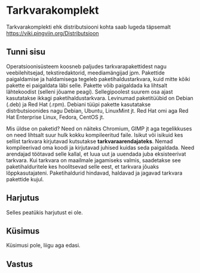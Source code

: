 # Tarkvarakomplekt
Tarkvarakomplekti ehk distributsiooni kohta saab lugeda täpsemalt https://viki.pingviin.org/Distributsioon

## Tunni sisu

Operatsioonisüsteem koosneb paljudes tarkvarapakettidest nagu veebilehitsejad, tekstiredaktorid, meediamängijad jpm. Pakettide paigaldamise ja haldamisega tegeleb paketihaldustarkvara, kuid mitte kõiki pakette ei paigaldata läbi selle. Pakette võib paigaldada ka lihtsalt lähtekoodist (selleni jõuame peagi). Sellegipoolest suurem osa ajast kasutatakse ikkagi paketihaldustarkvara. Levinumad paketitüübid on Debian (.deb) ja Red Hat (.rpm). Debiani tüüpi pakette kasutatakse distrbutsioonides nagu Debian, Ubuntu, LinuxMint jt. Red Hat omi aga Red Hat Enterprise Linux, Fedora, CentOS jt.

Mis üldse on paketid? Need on näiteks Chromium, GIMP jt aga tegelikkuses on need lihtsalt suur hulk kokku kompileeritud faile. Isikut või isikuid kes sellist tarkvara kirjutavad kutsutakse <b>tarkvaraarendajateks</b>. Nemad kompileerivad oma koodi ja kirjutavad juhised kuidas seda paigaldada. Need arendajad töötavad selle kallal, et luua uut ja uuendada juba eksisteerivat tarkvara. Kui tarkvara on maailmale jagamiseks valmis, saadetakse see paketihalduritele kes hoolitsevad selle eest, et tarkvara jõuaks lõppkasutajateni. Paketihaldurid hindavad, haldavad ja jagavad tarkvara pakettide kujul.

## Harjutus

Selles peatükis harjutust ei ole.

## Küsimus

Küsimusi pole, liigu aga edasi.

## Vastus


